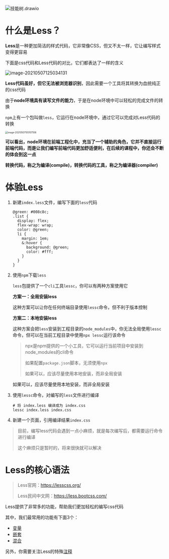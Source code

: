 ![技能树.drawio](http://mdrs.yuanjin.tech/img/20210507101924.png)

# 什么是Less？

**Less**是一种更加简洁的样式代码，它非常像CSS，但又不太一样，它让编写样式变得更容易

下面是css代码和Less代码的对比，它们都表达了一样的含义

![image-20210507125034131](http://mdrs.yuanjin.tech/img/20210507125034.png)

**Less代码虽好，但它无法被浏览器识别**，因此需要一个工具将其转换为血统纯正的css代码

由于**node环境具有读写文件的能力**，于是在node环境中可以轻松的完成文件的转换

`npm`上有一个包叫做`less`，它运行在node环境中，通过它可以完成对Less代码的转换

<img src="http://mdrs.yuanjin.tech/img/20210507105107.png" alt="image-20210507105107556" style="zoom:50%;" />

**可以看出，node环境在前端工程化中，充当了一个辅助的角色，它并不直接运行前端代码，而是让我们编写前端代码更加舒适便利，在后续的课程中，你还会不断的体会到这一点**

**转换代码，称之为编译(compile)，转换代码的工具，称之为编译器(compiler)**

# 体验Less

1. 新建`index.less`文件，编写下面的`less`代码

   ```less
   @green: #008c8c;
   .list {
     display: flex;
     flex-wrap: wrap;
     color: @green;
     li {
       margin: 1em;
       &:hover {
         background: @green;
         color: #fff;
       }
     }
   }
   ```

2. 使用`npm`下载`less`

   `less`包提供了一个`cli`工具`lessc`，你可以有两种方案使用它

   **方案一：全局安装less**

   这种方案可以让你在任何终端目录使用`lessc`命令，但不利于版本控制

   **方案二：本地安装less**

   这种方案会把`less`安装到工程目录的`node_modules`中，你无法全局使用`lessc`命令，但可以在当前工程目录中使用`npx lessc`运行该命令

   > npx是npm提供的一个小工具，它可以运行当前项目中安装到node_modules的cli命令
   >
   > 如果配置`package.json`脚本，无须使用`npx`
   >
   > 如果可以，应该尽量使用本地安装，而非全局安装

   如果可以，应该尽量使用本地安装，而非全局安装

3. 使用`lessc`命令，对编写的`less`文件进行编译

   ```shell
   # 将 index.less 编译成为 index.css
   lessc index.less index.css
   ```

4. 新建一个页面，引用编译结果`index.css`

> 目前，编写less代码会遇到一点小麻烦，就是每次编写后，都需要运行命令进行编译
>
> 这个麻烦只是暂时的，将来很快就可以解决

# Less的核心语法

>Less官网：https://lesscss.org/
>
>Less民间中文网：https://less.bootcss.com/

Less提供了非常多的功能，帮助我们更加轻松的编写css代码

其中，我们最常用的功能有下面3个：

- [变量](https://less.bootcss.com/#%E5%8F%98%E9%87%8F%EF%BC%88variables%EF%BC%89)
- [嵌套](https://less.bootcss.com/#%E5%B5%8C%E5%A5%97%EF%BC%88nesting%EF%BC%89)
- [混合](https://less.bootcss.com/#%E6%B7%B7%E5%90%88%EF%BC%88mixins%EF%BC%89)

另外，你需要关注Less的特殊[注释](https://less.bootcss.com/#%E6%B3%A8%E9%87%8A%EF%BC%88comments%EF%BC%89)






